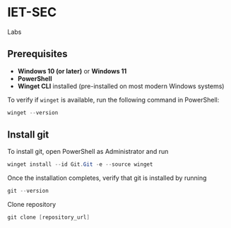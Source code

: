 # IET-SEC
Labs

## Prerequisites
- **Windows 10 (or later)** or **Windows 11**
- **PowerShell**
- **Winget CLI** installed (pre-installed on most modern Windows systems)

To verify if `winget` is available, run the following command in PowerShell:

```powershell
winget --version
```





## Install git 
To install git, open PowerShell as Administrator and run

```powershell
winget install --id Git.Git -e --source winget
```

Once the installation completes, verify that git is installed by running

```powershell
git --version
```

Clone repository

```powershell
git clone [repository_url]
```
